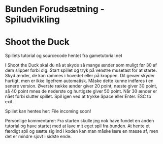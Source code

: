 # Bunden Forudsætning - Spiludvikling

# Shoot the Duck

Spillets tutorial og sourcecode hentet fra gametutorial.net

I Shoot the Duck skal du nå at skyde så mange ænder som muligt før 30 af dem slipper forbi dig.
Start spillet og tryk på venstre musetast for at starte. Skyd ænder, de kan rammes i hovedet eller på kroppen.
Dit gevær skyder hurtigt, men er ikke ligefrem automatisk. Måske dette kunne indføres i en senere version.
Øverste række ænder giver 20 point, næste giver 30 point, så 40 point mnes de nederste og hurtigste giver 50 point.
Når 30 ænder er nået forbi slutter spillet. Spil igen ved at trykke Space eller Enter. ESC to exit.

Spillet kan hentes her: File incoming soon!


Personlige kommentarer:
Fra starten skulle jeg nok have fundet en anden tutorial og have startet med at lave mit eget spil fra bunden.
At hente et færdigt spil og sætte sig ind i koden kan man måske lære en masse af, men det er mindre sjovt i sidste ende.
